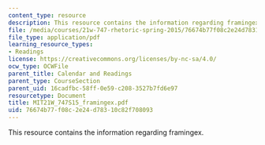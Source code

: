 ```yaml
---
content_type: resource
description: This resource contains the information regarding framingex.
file: /media/courses/21w-747-rhetoric-spring-2015/76674b77f08c2e24d78310c82f708093_MIT21W_747S15_framingex.pdf
file_type: application/pdf
learning_resource_types:
- Readings
license: https://creativecommons.org/licenses/by-nc-sa/4.0/
ocw_type: OCWFile
parent_title: Calendar and Readings
parent_type: CourseSection
parent_uid: 16cadfbc-58ff-0e59-c208-3527b7fd6e97
resourcetype: Document
title: MIT21W_747S15_framingex.pdf
uid: 76674b77-f08c-2e24-d783-10c82f708093
---
```

This resource contains the information regarding framingex.